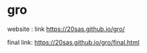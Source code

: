 # gro
website : link 
https://20sas.github.io/gro/



final link:
https://20sas.github.io/gro/final.html
